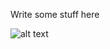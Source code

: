 Write some stuff here


![alt text](https://github.com/sebrighte/main/IOS_Shortcuts/image.jpg?raw=true)
